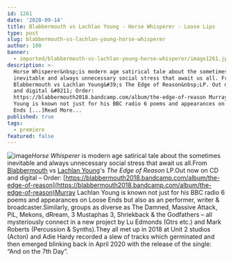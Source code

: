 ```yaml
---
id: 1261
date: '2020-09-14'
title: Blabbermouth vs Lachlan Young - Horse Whisperer - Loose Lips
type: post
slug: blabbermouth-vs-lachlan-young-horse-whisperer
author: 100
banner:
  - imported/blabbermouth-vs-lachlan-young-horse-whisperer/image1261.jpeg
description: >-
  Horse Whisperer&nbsp;is modern age satirical tale about the sometimes
  inevitable and always unnecessary social stress that await us all. From
  Blabbermouth vs Lachlan Young&#39;s The Edge of Reason&nbsp;LP. Out now on CD
  and digital &#8211; Order:
  https://blabbermouth2018.bandcamp.com/album/the-edge-of-reason Murray Lachlan
  Young is known not just for his BBC radio 6 poems and appearances on Loose
  Ends [...]Read More...
published: true
tags:
  - premiere
featured: false
---
```

![image](../imported/blabbermouth-vs-lachlan-young-horse-whisperer/image1261.jpeg)_Horse Whisperer_ is modern age satirical tale about the sometimes inevitable and always unnecessary social stress that await us all.From [Blabbermouth](https://blabbermouth2018.bandcamp.com/) vs [Lachlan Young](https://www.murraylachlanyoung.co.uk/)'s _The Edge of Reason_ LP.Out now on CD and digital – Order: [https://blabbermouth2018.bandcamp.com/album/the-edge-of-reason](https://blabbermouth2018.bandcamp.com/album/the-edge-of-reason)Murray Lachlan Young is known not just for his BBC radio 6 poems and appearances on Loose Ends but also as an performer, writer & broadcaster.Similarly, groups as diverse as The Damned, Massive Attack, PiL, Mekons, dRream, 3 Mustaphas 3, Shriekback & the Godfathers – all mysteriously connect in a new project by Lu Edmonds (Gtrs etc.) and Mark Roberts (Percussion & Synths).They all met up in 2018 at Unit 2 studios (Acton) and Adie Hardy recorded a slew of tracks which germinated and then emerged blinking back in April 2020 with the release of the single: “And on the 7th Day”.